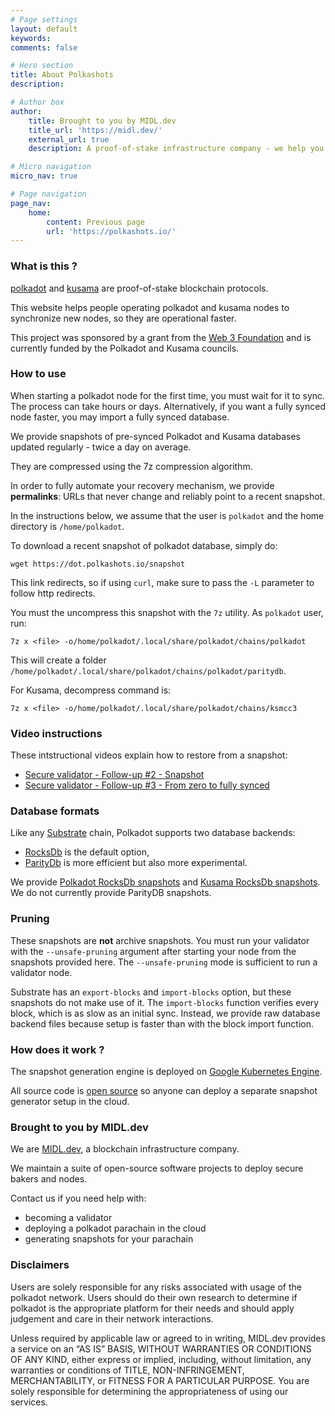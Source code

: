 ```yaml
---
# Page settings
layout: default
keywords:
comments: false

# Hero section
title: About Polkashots
description: 

# Author box
author:
    title: Brought to you by MIDL.dev
    title_url: 'https://midl.dev/'
    external_url: true
    description: A proof-of-stake infrastructure company - we help you validate your DOT. <a href="https://MIDL.dev/polkadot" target="_blank">Learn more</a>.

# Micro navigation
micro_nav: true

# Page navigation
page_nav:
    home:
        content: Previous page
        url: 'https://polkashots.io/'
---
```


### What is this ?

[polkadot](https://polkadot.network) and [kusama](https://kusama.network) are proof-of-stake blockchain protocols.

This website helps people operating polkadot and kusama nodes to synchronize new nodes, so they are operational faster.

This project was sponsored by a grant from the [Web 3 Foundation](https://web3.foundation/) and is currently funded by the Polkadot and Kusama councils.

### How to use

When starting a polkadot node for the first time, you must wait for it to sync. The process can take hours or days. Alternatively, if you want a fully synced node faster, you may import a fully synced database.

We provide snapshots of pre-synced Polkadot and Kusama databases updated regularly - twice a day on average.

They are compressed using the 7z compression algorithm.

In order to fully automate your recovery mechanism, we provide **permalinks**: URLs that never change and reliably point to a recent snapshot.

In the instructions below, we assume that the user is `polkadot` and the home directory is `/home/polkadot`.

To download a recent snapshot of polkadot database, simply do:

```
wget https://dot.polkashots.io/snapshot
```

This link redirects, so if using `curl`, make sure to pass the `-L` parameter to follow http redirects.

You must the uncompress this snapshot with the `7z` utility. As `polkadot` user, run:

```
7z x <file> -o/home/polkadot/.local/share/polkadot/chains/polkadot
```

This will create a folder `/home/polkadot/.local/share/polkadot/chains/polkadot/paritydb`.

For Kusama, decompress command is:

```
7z x <file> -o/home/polkadot/.local/share/polkadot/chains/ksmcc3
```

### Video instructions

These intstructional videos explain how to restore from a snapshot:

* [Secure validator - Follow-up #2 - Snapshot](https://www.youtube.com/watch?v=Egbf5biQGNc)
* [Secure validator - Follow-up #3 - From zero to fully synced](https://www.youtube.com/watch?v=UE6GJGvIur8)

### Database formats

Like any [Substrate](https://substrate.dev) chain, Polkadot supports two database backends:

* [RocksDb](https://rocksdb.org/) is the default option,
* [ParityDb](https://github.com/paritytech/parity-db) is more efficient but also more experimental.

We provide [Polkadot RocksDb snapshots](https://dot-rocksdb.polkashots.io) and [Kusama RocksDb snapshots](http://ksm-rocksdb.polkashots.io). We do not currently provide ParityDB snapshots.

### Pruning

These snapshots are **not** archive snapshots. You must run your validator with the `--unsafe-pruning` argument after starting your node from the snapshots provided here. The `--unsafe-pruning` mode is sufficient to run a validator node.

Substrate has an `export-blocks` and `import-blocks` option, but these snapshots do not make use of it. The `import-blocks` function verifies every block, which is as slow as an initial sync. Instead, we provide raw database backend files because setup is faster than with the block import function.

### How does it work ?

The snapshot generation engine is deployed on [Google Kubernetes Engine](https://cloud.google.com/kubernetes-engine).

All source code is [open source](https://github.com/midl-dev/polkadot-snapshot-generator) so anyone can deploy a separate snapshot generator setup in the cloud.


### Brought to you by MIDL.dev

We are [MIDL.dev](https://midl.dev), a blockchain infrastructure company.

We maintain a suite of open-source software projects to deploy secure bakers and nodes.

Contact us if you need help with:

* becoming a validator
* deploying a polkadot parachain in the cloud
* generating snapshots for your parachain

### Disclaimers

Users are solely responsible for any risks associated with usage of the polkadot network. Users should do their own research to determine if polkadot is the appropriate platform for their needs and should apply judgement and care in their network interactions.

Unless required by applicable law or agreed to in writing, MIDL.dev provides a service on an “AS IS” BASIS, WITHOUT WARRANTIES OR CONDITIONS OF ANY KIND, either express or implied, including, without limitation, any warranties or conditions of TITLE, NON-INFRINGEMENT, MERCHANTABILITY, or FITNESS FOR A PARTICULAR PURPOSE. You are solely responsible for determining the appropriateness of using our services.
